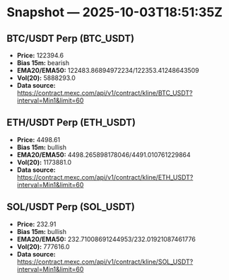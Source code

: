 # Snapshot — 2025-10-03T18:51:35Z

## BTC/USDT Perp (BTC_USDT)
- **Price:** 122394.6
- **Bias 15m:** bearish
- **EMA20/EMA50:** 122483.86894972234/122353.41248643509
- **Vol(20):** 5888293.0
- **Data source:** https://contract.mexc.com/api/v1/contract/kline/BTC_USDT?interval=Min1&limit=60

## ETH/USDT Perp (ETH_USDT)
- **Price:** 4498.61
- **Bias 15m:** bullish
- **EMA20/EMA50:** 4498.265898178046/4491.010761229864
- **Vol(20):** 1173881.0
- **Data source:** https://contract.mexc.com/api/v1/contract/kline/ETH_USDT?interval=Min1&limit=60

## SOL/USDT Perp (SOL_USDT)
- **Price:** 232.91
- **Bias 15m:** bullish
- **EMA20/EMA50:** 232.71008691244953/232.01921087461776
- **Vol(20):** 777616.0
- **Data source:** https://contract.mexc.com/api/v1/contract/kline/SOL_USDT?interval=Min1&limit=60
